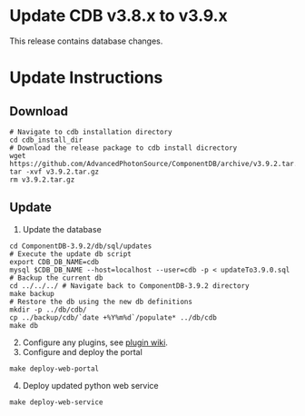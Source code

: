 # Update CDB v3.8.x to v3.9.x 
This release contains database changes. 

# Update Instructions 
## Download 
~~~~
# Navigate to cdb installation directory
cd cdb_install_dir
# Download the release package to cdb install dicrectory
wget https://github.com/AdvancedPhotonSource/ComponentDB/archive/v3.9.2.tar.gz
tar -xvf v3.9.2.tar.gz
rm v3.9.2.tar.gz
~~~~

## Update  
1. Update the database 
~~~~
cd ComponentDB-3.9.2/db/sql/updates
# Execute the update db script
export CDB_DB_NAME=cdb
mysql $CDB_DB_NAME --host=localhost --user=cdb -p < updateTo3.9.0.sql
# Backup the current db
cd ../../../ # Navigate back to ComponentDB-3.9.2 directory
make backup
# Restore the db using the new db definitions
mkdir -p ../db/cdb/
cp ../backup/cdb/`date +%Y%m%d`/populate* ../db/cdb
make db
~~~~
2. Configure any plugins, see [plugin wiki](https://github.com/AdvancedPhotonSource/ComponentDB/wiki/Plugins "github plugin wiki").
3. Configure and deploy the portal
~~~~
make deploy-web-portal
~~~~
4. Deploy updated python web service
~~~~
make deploy-web-service
~~~~